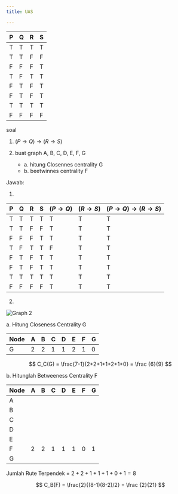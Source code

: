 ```yaml
---
title: UAS

---
```




| P   | Q   | R   | S   |
| --- | --- | --- | --- |
|  T   |   T  |    T |   T  |
|  T   |   T  |    F |   F  |
|  F   |   F  |    F |   T  |
|  T   |   F  |    T |   T  |
|  F   |   T  |    F |   T  |
|  F   |   T  |    F |   T  |
|  T   |   T  |    T |   T  |
|  F   |   F  |    F |   F  |

soal 

1. $(P \to Q) \to (R \to S)$

2. buat graph A, B, C, D, E, F, G 
    - a. hitung Closennes centrality G
    - b. beetwinnes centrality F

Jawab:

1. 
| P   | Q   | R   | S   | $(P \to Q)$ |  $(R \to S)$   |   $(P \to Q) \to (R \to S)$  |
| --- | --- | --- | --- | ---------- | --- | --- |
| T   | T   | T   | T   | T          |  T   |   T  |
| T   | T   | F   | F   | T          |   T  |  T   |
| F   | F   | F   | T   |  T          |   T  |   T  |
| T   | F   | T   | T   |  F          |   T  |   T  |
| F   | T   | F   | T   |  T          |   T  |   T  |
| F   | T   | F   | T   |  T          |  T   |    T |
| T   | T   | T   | T   |   T         |  T   |    T |
| F   | F   | F   | F   |   T         |   T  |    T |

2. 
![Graph 2](https://hackmd.io/_uploads/BJ4iSG4N1l.png)

a. Hitung Closeness Centrality G
    
| Node | A    | B    | C    |  D   |  E   |   F  |   G  |
| ---- | ---- | ---- | --- | --- | --- | --- | --- |
| G | 2 | 2 |  1   |  1   |   2  | 1    |   0  |

$$
C_C(G) = \frac{7-1}{2+2+1+1+2+1+0} = \frac {6}{9}
$$

b. Hitunglah Betweeness Centrality F

| Node | A   | B   | C   | D   | E   | F   | G   |
| ---- | --- | --- | --- | --- | --- | --- | --- |
| A    |     |     |     |     |     |     |     |
| B    |     |     |     |     |     |     |     |
| C    |     |     |     |     |     |     |     |
| D    |     |     |     |     |     |     |     |
| E    |     |     |     |     |     |     |     |
| F    | 2   | 2   | 1   | 1   | 1   | 0   | 1 |
|  G    |     |     |     |     |     |     |     |


Jumlah Rute Terpendek = $2+2+1+1+1+0+1 = 8$

$$
C_B(F) = \frac{2}{(8-1)(8-2)/2} = \frac {2}{21}
$$
